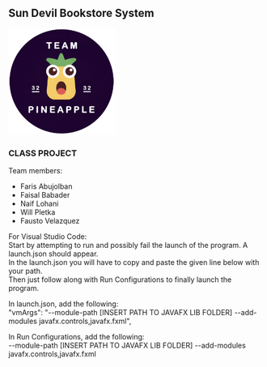 <!DOCTYPE html>
<html lang="en">

<head>
    <meta charset="UTF-8">
    <meta name="viewport" content="width=device-width, initial-scale=1.0">
    <title>Sun Devil Bookstore System</title>
</head>

<body>
    <h2>Sun Devil Bookstore System</h2>

<img src="teamlogo.png" alt="team logo">

<h3>CLASS PROJECT</h3>

<p>Team members:</p>

<ul>
    <li>Faris Abujolban</li>
    <li>Faisal Babader</li>
    <li>Naif Lohani</li>
    <li>Will Pletka</li>
    <li>Fausto Velazquez</li>
</ul>

<p> </p>

<p>For Visual Studio Code: <br>
    Start by attempting to run and possibly fail the launch of the program. A launch.json should appear. <br>
    In the launch.json you will have to copy and paste the given line below with your path. <br>
    Then just follow along with Run Configurations to finally launch the program.
</p>

<p>In launch.json, add the following: <br>
    "vmArgs": "--module-path [INSERT PATH TO JAVAFX LIB FOLDER] --add-modules javafx.controls,javafx.fxml", <br>
</p>

<p>In Run Configurations, add the following: <br>
    --module-path [INSERT PATH TO JAVAFX LIB FOLDER] --add-modules javafx.controls,javafx.fxml
</p>
</body>

</html>
